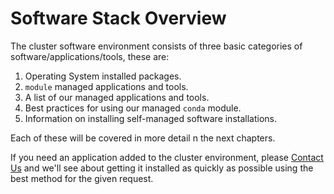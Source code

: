 # Software Stack Overview

The cluster software environment consists of three basic categories of
software/applications/tools, these are:

1. Operating System installed packages.
2. `module` managed applications and tools.
3. A list of our managed applications and tools.
4. Best practices for using our managed `conda` module.
5. Information on installing self-managed software installations.


Each of these will be covered in more detail n the next chapters.

If you need an application added to the cluster environment, please [Contact
Us](/#A._Contact_Us) and we'll see about getting it installed as quickly as
possible using the best method for the given request.

